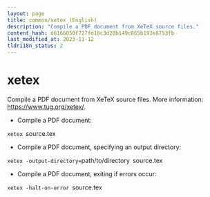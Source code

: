 ```yaml
---
layout: page
title: common/xetex (English)
description: "Compile a PDF document from XeTeX source files."
content_hash: d6166050f727fd10c3d20b149c865b193e8753fb
last_modified_at: 2023-11-12
tldri18n_status: 2
---
```

# xetex

Compile a PDF document from XeTeX source files.
More information: <https://www.tug.org/xetex/>.

- Compile a PDF document:

`xetex `<span class="tldr-var badge badge-pill bg-dark-lm bg-white-dm text-white-lm text-dark-dm font-weight-bold">source.tex</span>

- Compile a PDF document, specifying an output directory:

`xetex -output-directory=`<span class="tldr-var badge badge-pill bg-dark-lm bg-white-dm text-white-lm text-dark-dm font-weight-bold">path/to/directory</span>` `<span class="tldr-var badge badge-pill bg-dark-lm bg-white-dm text-white-lm text-dark-dm font-weight-bold">source.tex</span>

- Compile a PDF document, exiting if errors occur:

`xetex -halt-on-error `<span class="tldr-var badge badge-pill bg-dark-lm bg-white-dm text-white-lm text-dark-dm font-weight-bold">source.tex</span>
